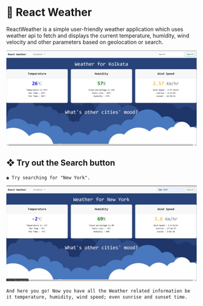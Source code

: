# 🔵 React Weather
ReactWeather is a simple user-friendly weather application which uses weather api to fetch and displays the current temperature, humidity, wind velocity and other parameters based on geolocation or search.

![App Screenshot](https://github.com/Abhishek-Kanti/React-Weather/blob/master/img1.jpg)


## ❖ Try out the Search button

    ◉ Try searching for "New York".

![App Screenshot](https://github.com/Abhishek-Kanti/React-Weather/blob/master/img2.jpg)

    And here you go! Now you have all the Weather related information be it temperature, humidity, wind speed; even sunrise and sunset time.

